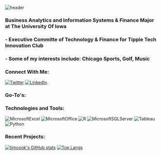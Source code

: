![header](https://capsule-render.vercel.app/api?type=Egg&color=1d6329&height=200&section=header&text=Tim%20Cook&fontColor=EDF4F5&fontSize=55&animation=fadeIn)

### Business Analytics and Information Systems & Finance Major at The University Of Iowa
### - Executive Committe of Technology & Finance for Tippie Tech Innovation Club
### - Some of my interests include: Chicago Sports, Golf, Music

### Connect With Me:
[![Twitter][1.2]][1] [![LinkedIn][2.2]][2].

### Go-To's:

### Technologies and Tools:
![MicrosoftExcel](https://img.shields.io/badge/Microsoft_Excel-217346?style=for-the-badge&logo=microsoft-excel&logoColor=white)
![MicrosoftOffice](https://img.shields.io/badge/Microsoft_Office-D83B01?style=for-the-badge&logo=microsoft-office&logoColor=white)
![R](https://img.shields.io/badge/R-276DC3?style=for-the-badge&logo=r&logoColor=white)
![MicrosoftSQLServer](https://img.shields.io/badge/Microsoft_SQL_Server-CC2927?style=for-the-badge&logo=microsoft-sql-server&logoColor=white)
![Tableau](https://img.shields.io/badge/Tableau-E97627?style=for-the-badge&logo=Tableau&logoColor=white)
![Python](https://img.shields.io/badge/Python-FFD43B?style=for-the-badge&logo=python&logoColor=blue)

### Recent Projects:

[![timcook's GitHub stats](https://github-readme-stats.vercel.app/api?username=timcookk&show_icons=true&theme=dark)](https://github.com/timcookk/github-readme-stats)
[![Top Langs](https://github-readme-stats.vercel.app/api/top-langs/?username=timcookk&layout=compact)](https://github.com/timcookk/github-readme-stats)

[1.2]: https://img.shields.io/badge/Twitter-1DA1F2?style=for-the-badge&logo=twitter&logoColor=white
[2.2]: https://img.shields.io/badge/LinkedIn-0077B5?style=for-the-badge&logo=linkedin&logoColor=white

[1]: https://twitter.com/midnftski
[2]: https://www.linkedin.com/in/tim-cook-b23234181/
